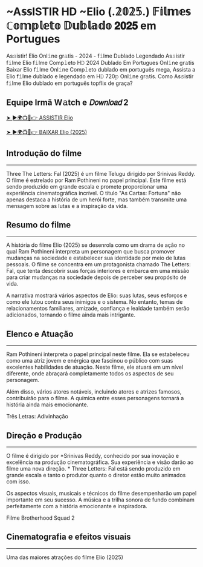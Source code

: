 # ~A𝕤𝕤ISTIR HD ~Elio (.𝟚𝟘𝟚𝟝.) 𝔽𝕚𝕝𝕞𝕖𝕤 ℂ𝕠𝕞𝕡𝕝𝕖𝕥𝕠 𝔻𝕦𝕓𝕝𝕒𝕕𝕠 𝟐𝟎𝟐𝟓 em Portugues

As𝚜istir! Elio Onl𝚒ne gr𝚊tis - 2024 - f𝚒lme Dublado Legendado As𝚜istir f𝚒lme Elio f𝚒lme Comp𝚕eto H𝙳 2024 Dublado Em Portugues Onl𝚒ne gr𝚊tis Baixar Elio f𝚒lme Onl𝚒ne Comp𝚕eto dublado em português mega, Assista a Elio f𝚒lme dublado e legendado em H𝙳 720𝚙 Onl𝚒ne gr𝚊tis. Como As𝚜istir f𝚒lme Elio dublado em português topflix de graça?

Equipe Irmã W𝚊tch e 𝘋𝘰𝘸𝘯𝘭𝘰𝘢𝘥 2
---

<a href="https://tinyurl.com/33fbry4m" rel="nofollow">➤ ►🌍📺📱👉 ASSISTIR Elio</a>

<a href="https://tinyurl.com/33fbry4m" rel="nofollow">➤ ►🌍📺📱👉 BAIXAR Elio (2025)</a>

## Introdução do filme
---
Three The Letters: Fal (2025) é um filme Telugu dirigido por Srinivas Reddy. O filme é estrelado por Ram Pothineni no papel principal. Este filme está sendo produzido em grande escala e promete proporcionar uma experiência cinematográfica incrível. O título "As Cartas: Fortuna" não apenas destaca a história de um herói forte, mas também transmite uma mensagem sobre as lutas e a inspiração da vida.

## Resumo do filme
---
A história do filme Elio (2025) se desenrola como um drama de ação no qual Ram Pothineni interpreta um personagem que busca promover mudanças na sociedade e estabelecer sua identidade por meio de lutas pessoais. O filme se concentra em um protagonista chamado The Letters: Fal, que tenta descobrir suas forças interiores e embarca em uma missão para criar mudanças na sociedade depois de perceber seu propósito de vida.

A narrativa mostrará vários aspectos de Elio: suas lutas, seus esforços e como ele lutou contra seus inimigos e o sistema. No entanto, temas de relacionamentos familiares, amizade, confiança e lealdade também serão adicionados, tornando o filme ainda mais intrigante.

## Elenco e Atuação
---
Ram Pothineni interpreta o papel principal neste filme. Ela se estabeleceu como uma atriz jovem e enérgica que fascinou o público com suas excelentes habilidades de atuação. Neste filme, ele atuará em um nível diferente, onde abraçará completamente todos os aspectos de seu personagem.

Além disso, vários atores notáveis, incluindo atores e atrizes famosos, contribuirão para o filme. A química entre esses personagens tornará a história ainda mais emocionante.

Três Letras: Adivinhação

## Direção e Produção
---
O filme é dirigido por *Srinivas Reddy, conhecido por sua inovação e excelência na produção cinematográfica. Sua experiência e visão darão ao filme uma nova direção. * Three Letters: Fal está sendo produzido em grande escala e tanto o produtor quanto o diretor estão muito animados com isso.

Os aspectos visuais, musicais e técnicos do filme desempenharão um papel importante em seu sucesso. A música e a trilha sonora de fundo combinam perfeitamente com a história emocionante e inspiradora.

Filme Brotherhood Squad 2

## Cinematografia e efeitos visuais
---
Uma das maiores atrações do filme Elio (2025)
